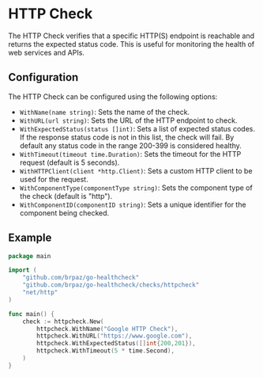 # HTTP Check

The HTTP Check verifies that a specific HTTP(S) endpoint is reachable and returns the expected status code. This is useful for monitoring the health of web services and APIs.

## Configuration

The HTTP Check can be configured using the following options:

- `WithName(name string)`: Sets the name of the check.
- `WithURL(url string)`: Sets the URL of the HTTP endpoint to check.
- `WithExpectedStatus(status []int)`: Sets a list of expected status codes. If the response status code is not in this list, the check will fail. By default any status code in the range 200-399 is considered healthy.
- `WithTimeout(timeout time.Duration)`: Sets the timeout for the HTTP request (default is 5 seconds).
- `WithHTTPClient(client *http.Client)`: Sets a custom HTTP client to be used for the request.
- `WithComponentType(componentType string)`: Sets the component type of the check (default is "http").
- `WithComponentID(componentID string)`: Sets a unique identifier for the component being checked.

## Example

```go
package main

import (
    "github.com/brpaz/go-healthcheck"
    "github.com/brpaz/go-healthcheck/checks/httpcheck"
    "net/http"
)

func main() {
    check := httpcheck.New(
        httpcheck.WithName("Google HTTP Check"),
        httpcheck.WithURL("https://www.google.com"),
        httpcheck.WithExpectedStatus([]int{200,201}),
        httpcheck.WithTimeout(5 * time.Second),
    )
}
```
